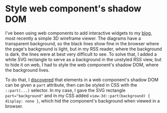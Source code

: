 # Style web component's shadow DOM

I've been using web components to add interactive widgets to my [blog](https://blog.exupero.org/), most recently a simple 3D wireframe viewer.
The diagrams have a transparent background, so the black lines show fine in the browser where the page's background is light, but in my RSS reader, where the background is dark, the lines were at best very difficult to see.
To solve that, I added a white SVG rectangle to serve as a background in the unstyled RSS view, but to hide it on web, I had to style the web component's shadow DOM, where the background lives.

To do that, I [discovered](https://webcomponents.guide/learn/components/styling/) that elements in a web component's shadow DOM can be given a `part` attribute, then can be styled in CSS with the `::part(...)` selector.
In my case, I gave the SVG rectangle `part="background"` and in my CSS added `view-3d::part(background) { display: none }`, which hid the component's background when viewed in a browser.
